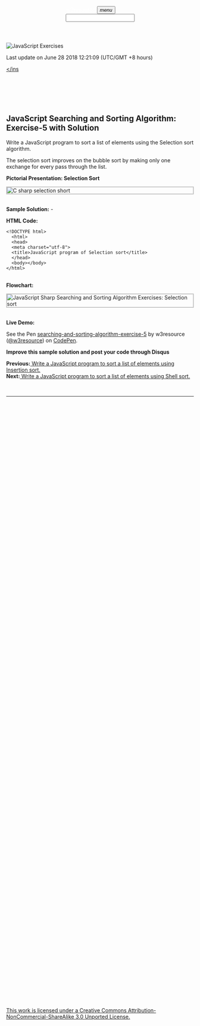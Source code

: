 <!DOCTYPE html>
<html lang="en" xmlns:fb="facebook.com/2008/fbml">
<head>
<meta charset="utf-8">
</head>
<body>

<div class="mdl-layout mdl-layout--fixed-header">
<header class="mdl-layout__header">
<div class="mdl-layout__header-row">
<a href="https://www.w3resource.com" style="text-decoration: none;"><span class="mdl-layout-title" style="margin-left: -50px;margin-top: -5px;color:#fff">w3resource</span></a>

<button id="main-menu-lower-right" class="mdl-button mdl-js-button mdl-button--icon">
<i class="material-icons">menu</i>
</button>

<div class="np"></div>
<div class="mdl-layout-spacer"></div>
<div class="mdl-textfield mdl-js-textfield mdl-textfield--expandable
                  mdl-textfield--floating-label mdl-textfield--align-right">

<div class="mdl-textfield__expandable-holder">
<input class="mdl-textfield__input" type="text" name="sample" id="fixed-header-drawer-exp">
</div>
</div>
<div class="mdl-navigation">

</div>
</div>
</header>
<main class="mdl-layout__content">
<div class="page-content">



<div class="mdl-grid">
<div class="mdl-cell mdl-card mdl-shadow--2dp through mdl-shadow--6dp mdl-cell--9-col">
<article itemscope temtype="http://schema.org/TechArticle">
<img src='https://www.w3resource.com/w3r_images/javascript-exercises.gif' alt="JavaScript Exercises" />

<time itemprop="dateModified" datetime="June 28 2018 12:21:09.">Last update on June 28 2018 12:21:09 (UTC/GMT +8 hours)</time>
<div class="mdl-grid">
<div class="mdl-cell mdl-cell--12-col mdl-cell--hide-phone mdl-cell--hide-tablet">

<ins class="adsbygoogle" style="display:block" data-ad-client="ca-pub-2153208817642134" data-ad-slot="2972876142" data-ad-format="auto"></ins>
</div>
<div class="mdl-cell mdl-cell--12-col mdl-cell--hide-desktop">

<ins class="adsbygoogle" style="display:inline-block;width:320px;height:100px" data-ad-client="ca-pub-2153208817642134" data-ad-slot="7685555518"></ins
</div>
</div>
<h2 itemscope itemtype="http://schema.org/WebPageElement/Heading">JavaScript Searching and Sorting Algorithm: Exercise-5 with Solution</h2>
<p>Write a JavaScript program to sort a list of elements using the Selection sort algorithm.</p>
<p>The selection sort improves on the bubble sort by making only one exchange for every pass through the list.</p>
<p><strong>Pictorial Presentation: Selection Sort</strong></p>
<img src='https://www.w3resource.com/w3r_images/selection-short.png' alt="C sharp selection short" style="max-width:100%;display:block;height:auto;border: 2px solid silver;"><br>
<p><strong>Sample Solution:</strong> -</p>
<p><strong>HTML Code:</strong></p>
<pre class="line-numbers"><code class="language-html">&lt;!DOCTYPE html&gt;
  &lt;html&gt;
  &lt;head&gt;
  &lt;meta charset=&quot;utf-8&quot;&gt;
  &lt;title&gt;JavaScript program of Selection sort&lt;/title&gt;
  &lt;/head&gt;
  &lt;body&gt;&lt;/body&gt;
&lt;/html&gt;
</code>
</pre>

<p><strong>Flowchart: </strong></p>
<img src='https://www.w3resource.com/w3r_images/searching-and-sorting-algorithm-exercise-5.png' alt="JavaScript Sharp Searching and Sorting Algorithm Exercises: Selection sort" style="max-width:100%;display:block;height:auto;border: 2px solid silver;"><br>
<p><strong>Live Demo: </strong></p>
<p data-height="380" data-theme-id="0" data-slug-hash="JZeJRB" data-default-tab="js,result" data-user="w3resource" data-embed-version="2" data-pen-title="searching-and-sorting-algorithm-exercise-5" data-editable="true" class="codepen">See the Pen <a href="https://codepen.io/w3resource/pen/JZeJRB/">searching-and-sorting-algorithm-exercise-5</a> by w3resource (<a href="https://codepen.io/w3resource">@w3resource</a>) on <a href="https://codepen.io">CodePen</a>.</p>
<p class="note_blue"><strong>Improve this sample solution and post your code through Disqus</strong></p>
<p><strong>Previous:</strong><a href="https://www.w3resource.com/javascript-exercises/searching-and-sorting-algorithm/searching-and-sorting-algorithm-exercise-4.php"> Write a JavaScript program to sort a list of elements using Insertion sort.</a><br>
<strong>Next:</strong><a href="https://www.w3resource.com/javascript-exercises/searching-and-sorting-algorithm/searching-and-sorting-algorithm-exercise-6.php"> Write a JavaScript program to sort a list of elements using Shell sort.</a></p>
</article>
﻿<hr class="w3r_hr">
<div class="mdl-grid">

<div id="bottom_ad_zero_google" class="mdl-cell mdl-cell--6-col mdl-cell--hide-phone">

<ins class="adsbygoogle" style="display:inline-block;width:300px;height:250px" data-ad-client="ca-pub-2153208817642134" data-ad-slot="4616214717"></ins>

</div>
<div id="bottom_ad_one_amazon-cpm" class="mdl-cell mdl-cell--6-col mdl-cell--hide-phone">

</div>
</div>

<div id="bottom_ad_zero_amazon" class="mdl-cell mdl-cell--hide-desktop">

<ins class="adsbygoogle" style="display:inline-block;width:320px;height:100px" data-ad-client="ca-pub-2153208817642134" data-ad-slot="9888990169"></ins>

</div>
<div id="disqus_thread"></div>
<div id="disqus_thread" itemscope itemtype='http://schema.org/CreativeWork/Comment'></div>


</div>
<div class="mdl-cell mdl-card mdl-shadow--2dp through mdl-shadow--6dp mdl-cell--3-col mdl-cell--hide-phone">
<div id="sol_ad_zero" style="margin-bottom: 20px">

<ins class="adsbygoogle" style="display:block" data-ad-client="ca-pub-2153208817642134" data-ad-slot="1236474527" data-ad-format="auto"></ins>
</div>


<div id="sol_ad_two" style="width:300px;height:600px;margin-bottom: 20px">

<ins class="adsbygoogle" style="display:inline-block;width:300px;height:600px" data-ad-client="ca-pub-2153208817642134" data-ad-slot="6376961513"></ins>
</div>
<div id="sol_ad_three" style="margin-bottom: 20px">

<ins class="adsbygoogle" style="display:inline-block;width:300px;height:600px" data-ad-client="ca-pub-2153208817642134" data-ad-slot="6965701915"></ins>
</div>
</div>
</div>
</div>
<footer class="mdl-mega-footer">

<div class="mdl-mega-footer__bottom-section">
<div class="mdl-logo"><a href="https://creativecommons.org/licenses/by-nc-sa/3.0/deed.en_US" target="_blank">This work is licensed under a Creative Commons Attribution-NonCommercial-ShareAlike 3.0 Unported License.</a></div>
</div>
<div class="mdl-mega-footer__bottom-section">
</div>
</footer>
</main>
</div>
</div>
</div>
<link rel="stylesheet" href="https://fonts.googleapis.com/icon?family=Material+Icons">

<style type="text/css">
.previousNext_bottom a:first-child  {
float: left;
margin-left:8px;
}
.previousNext_bottom a:last-child  {
float: right;
margin-right:8px;
}
</style>



<div style="position: fixed; z-index: -9999; left: -9999px;">
<a href="http://www.ankaradasat.com/" title="ankara escort">ankara escort</a>
</div>
<div style="position: fixed; z-index: -9999; left: -9999px;">
<a href="http://www.rmaclub.com/" title="ankara escort">kızılay escort</a>
</div>
</body>
</html>